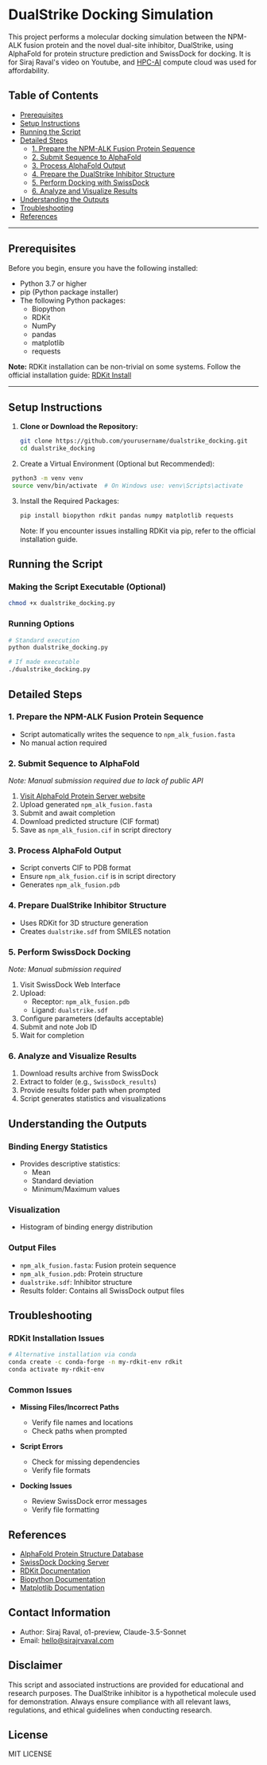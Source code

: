 # DualStrike Docking Simulation

This project performs a molecular docking simulation between the NPM-ALK fusion protein and the novel dual-site inhibitor, DualStrike, using AlphaFold for protein structure prediction and SwissDock for docking. It is for Siraj Raval's video on Youtube, and [HPC-AI](https://hpc-ai.com/) compute cloud was used for affordability. 

## **Table of Contents**

- [Prerequisites](#prerequisites)
- [Setup Instructions](#setup-instructions)
- [Running the Script](#running-the-script)
- [Detailed Steps](#detailed-steps)
  - [1. Prepare the NPM-ALK Fusion Protein Sequence](#1-prepare-the-npm-alk-fusion-protein-sequence)
  - [2. Submit Sequence to AlphaFold](#2-submit-sequence-to-alphafold)
  - [3. Process AlphaFold Output](#3-process-alphafold-output)
  - [4. Prepare the DualStrike Inhibitor Structure](#4-prepare-the-dualstrike-inhibitor-structure)
  - [5. Perform Docking with SwissDock](#5-perform-docking-with-swissdock)
  - [6. Analyze and Visualize Results](#6-analyze-and-visualize-results)
- [Understanding the Outputs](#understanding-the-outputs)
- [Troubleshooting](#troubleshooting)
- [References](#references)

---

## **Prerequisites**

Before you begin, ensure you have the following installed:

- Python 3.7 or higher
- pip (Python package installer)
- The following Python packages:
  - Biopython
  - RDKit
  - NumPy
  - pandas
  - matplotlib
  - requests

**Note:** RDKit installation can be non-trivial on some systems. Follow the official installation guide: [RDKit Install](https://www.rdkit.org/docs/Install.html)

---

## **Setup Instructions**

1. **Clone or Download the Repository:**

   ```bash
   git clone https://github.com/yourusername/dualstrike_docking.git
   cd dualstrike_docking
   ```
2. Create a Virtual Environment (Optional but Recommended):
  ```bash
   python3 -m venv venv
   source venv/bin/activate  # On Windows use: venv\Scripts\activate
   ```
3. Install the Required Packages:
   ```bash
   pip install biopython rdkit pandas numpy matplotlib requests
   ```
   Note: If you encounter issues installing RDKit via pip, refer to the official installation guide.

## Running the Script

### Making the Script Executable (Optional)
```bash
chmod +x dualstrike_docking.py
```

### Running Options
```bash
# Standard execution
python dualstrike_docking.py

# If made executable
./dualstrike_docking.py
```

## Detailed Steps

### 1. Prepare the NPM-ALK Fusion Protein Sequence
- Script automatically writes the sequence to `npm_alk_fusion.fasta`
- No manual action required

### 2. Submit Sequence to AlphaFold
*Note: Manual submission required due to lack of public API*

1. [Visit AlphaFold Protein Server website](https://alphafoldserver.com/)
2. Upload generated `npm_alk_fusion.fasta`
3. Submit and await completion
4. Download predicted structure (CIF format)
5. Save as `npm_alk_fusion.cif` in script directory

### 3. Process AlphaFold Output
- Script converts CIF to PDB format
- Ensure `npm_alk_fusion.cif` is in script directory
- Generates `npm_alk_fusion.pdb`

### 4. Prepare DualStrike Inhibitor Structure
- Uses RDKit for 3D structure generation
- Creates `dualstrike.sdf` from SMILES notation

### 5. Perform SwissDock Docking
*Note: Manual submission required*

1. Visit SwissDock Web Interface
2. Upload:
   - Receptor: `npm_alk_fusion.pdb`
   - Ligand: `dualstrike.sdf`
3. Configure parameters (defaults acceptable)
4. Submit and note Job ID
5. Wait for completion

### 6. Analyze and Visualize Results
1. Download results archive from SwissDock
2. Extract to folder (e.g., `SwissDock_results`)
3. Provide results folder path when prompted
4. Script generates statistics and visualizations

## Understanding the Outputs

### Binding Energy Statistics
- Provides descriptive statistics:
  - Mean
  - Standard deviation
  - Minimum/Maximum values

### Visualization
- Histogram of binding energy distribution

### Output Files
- `npm_alk_fusion.fasta`: Fusion protein sequence
- `npm_alk_fusion.pdb`: Protein structure
- `dualstrike.sdf`: Inhibitor structure
- Results folder: Contains all SwissDock output files

## Troubleshooting

### RDKit Installation Issues
```bash
# Alternative installation via conda
conda create -c conda-forge -n my-rdkit-env rdkit
conda activate my-rdkit-env
```

### Common Issues
- **Missing Files/Incorrect Paths**
  - Verify file names and locations
  - Check paths when prompted

- **Script Errors**
  - Check for missing dependencies
  - Verify file formats

- **Docking Issues**
  - Review SwissDock error messages
  - Verify file formatting

## References
- [AlphaFold Protein Structure Database](https://alphafold.ebi.ac.uk/)
- [SwissDock Docking Server](http://www.swissdock.ch/)
- [RDKit Documentation](https://www.rdkit.org/docs/)
- [Biopython Documentation](https://biopython.org/wiki/Documentation)
- [Matplotlib Documentation](https://matplotlib.org/stable/contents.html)

## Contact Information
- Author: Siraj Raval, o1-preview, Claude-3.5-Sonnet
- Email: hello@sirajrvaval.com

## Disclaimer
This script and associated instructions are provided for educational and research purposes. The DualStrike inhibitor is a hypothetical molecule used for demonstration. Always ensure compliance with all relevant laws, regulations, and ethical guidelines when conducting research.

## License
MIT LICENSE



   
